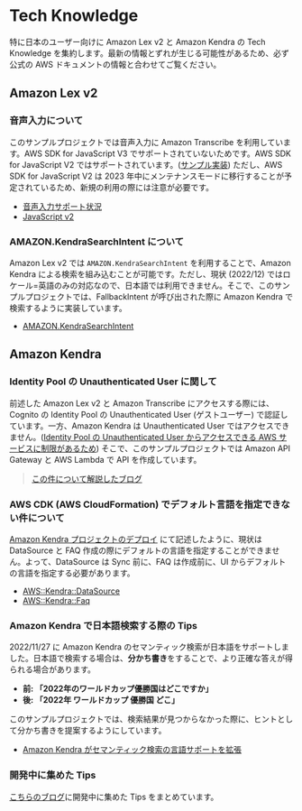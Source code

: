 # Tech Knowledge

特に日本のユーザー向けに Amazon Lex v2 と Amazon Kendra の Tech Knowledge を集約します。最新の情報とずれが生じる可能性があるため、必ず公式の AWS ドキュメントの情報と合わせてご覧ください。

## Amazon Lex v2

### 音声入力について

このサンプルプロジェクトでは音声入力に Amazon Transcribe を利用しています。AWS SDK for JavaScript V3 でサポートされていないためです。AWS SDK for JavaScript V2 ではサポートされています。([サンプル実装](https://github.com/aws-samples/aws-lex-web-ui)) ただし、AWS SDK for JavaScript V2 は 2023 年中にメンテナンスモードに移行することが予定されているため、新規の利用の際には注意が必要です。

- [音声入力サポート状況](https://docs.aws.amazon.com/ja_jp/lexv2/latest/dg/API_runtime_StartConversation.html)
- [JavaScript v2](https://github.com/aws/aws-sdk-js)

### AMAZON.KendraSearchIntent について

Amazon Lex v2 では `AMAZON.KendraSearchIntent` を利用することで、Amazon Kendra による検索を組み込むことが可能です。ただし、現状 (2022/12) ではロケール=英語のみの対応なので、日本語では利用できません。そこで、このサンプルプロジェクトでは、FallbackIntent が呼び出された際に Amazon Kendra で検索するように実装しています。

- [AMAZON.KendraSearchIntent](https://docs.aws.amazon.com/ja_jp/lexv2/latest/dg/built-in-intent-kendra-search.html)

## Amazon Kendra

### Identity Pool の Unauthenticated User に関して

前述した Amazon Lex v2 と Amazon Transcribe にアクセスする際には、Cognito の Identity Pool の Unauthenticated User (ゲストユーザー) で認証しています。一方、Amazon Kendra は Unauthenticated User ではアクセスできません。([Identity Pool の Unauthenticated User からアクセスできる AWS サービスに制限があるため](https://docs.aws.amazon.com/cognito/latest/developerguide/iam-roles.html#access-policies)) そこで、このサンプルプロジェクトでは Amazon API Gateway と AWS Lambda で API を作成しています。

> [この件について解説したブログ](https://prototyping-blog.com/blog/identity-pool-unauth)

### AWS CDK (AWS CloudFormation) でデフォルト言語を指定できない件について

[Amazon Kendra プロジェクトのデプロイ](/docs/03_DEPLOY_KENDRA.md) にて記述したように、現状は DataSource と FAQ 作成の際にデフォルトの言語を指定することができません。よって、DataSource は Sync 前に、FAQ は作成前に、UI からデフォルトの言語を指定する必要があります。

- [AWS::Kendra::DataSource](https://docs.aws.amazon.com/AWSCloudFormation/latest/UserGuide/aws-resource-kendra-datasource.html)
- [AWS::Kendra::Faq](https://docs.aws.amazon.com/AWSCloudFormation/latest/UserGuide/aws-resource-kendra-faq.html)

### Amazon Kendra で日本語検索する際の Tips

2022/11/27 に Amazon Kendra のセマンティック検索が日本語をサポートしました。日本語で検索する場合は、**分かち書き**をすることで、より正確な答えが得られる場合があります。

- **前: 「2022年のワールドカップ優勝国はどこですか」**
- **後: 「2022年 ワールドカップ 優勝国 どこ」**

このサンプルプロジェクトでは、検索結果が見つからなかった際に、ヒントとして分かち書きを提案するようにしています。

- [Amazon Kendra がセマンティック検索の言語サポートを拡張](https://aws.amazon.com/jp/about-aws/whats-new/2022/11/amazon-kendra-expanded-language-support-semantic/)

### 開発中に集めた Tips

[こちらのブログ](https://prototyping-blog.com/blog/lex-kendra-dev)に開発中に集めた Tips をまとめています。
